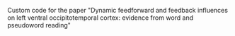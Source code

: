 Custom code for the paper "Dynamic feedforward and feedback influences on left ventral occipitotemporal cortex: evidence from word and pseudoword reading"
